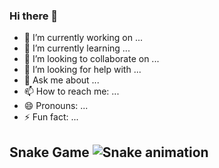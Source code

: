 ### Hi there 👋



- 🔭 I’m currently working on ...
- 🌱 I’m currently learning ...
- 👯 I’m looking to collaborate on ...
- 🤔 I’m looking for help with ...
- 💬 Ask me about ...
- 📫 How to reach me: ...
- 😄 Pronouns: ...
- ⚡ Fun fact: ...

## Snake Game ![Snake animation](https://github.com/mirsaid-mirzohidov/mirsaid-mirzohidov/blob/output/github-contribution-grid-snake.svg)
